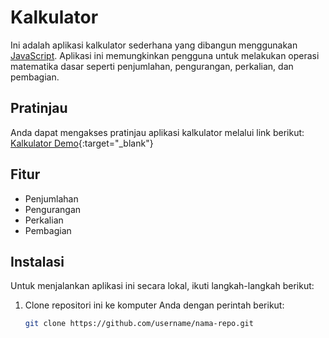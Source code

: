 # Kalkulator

Ini adalah aplikasi kalkulator sederhana yang dibangun menggunakan [JavaScript](https://www.javascript.com/). Aplikasi ini memungkinkan pengguna untuk melakukan operasi matematika dasar seperti penjumlahan, pengurangan, perkalian, dan pembagian.

## Pratinjau

Anda dapat mengakses pratinjau aplikasi kalkulator melalui link berikut: [Kalkulator Demo](https://akhmadnuryasin.github.io/kalkulator/){:target="_blank"}


## Fitur

- Penjumlahan
- Pengurangan
- Perkalian
- Pembagian

## Instalasi

Untuk menjalankan aplikasi ini secara lokal, ikuti langkah-langkah berikut:

1. Clone repositori ini ke komputer Anda dengan perintah berikut:
   ```bash
   git clone https://github.com/username/nama-repo.git
